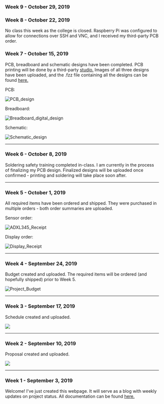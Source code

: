 <html>
 <head></head>
 <body>
  <h3 id="october-29-2019-week-9">Week 9 - October 29, 2019</h3>
  <h3 id="october-22-2019-week-8">Week 8 - October 22, 2019</h3>
  <p>No class this week as the college is closed. Raspberry Pi was configured to allow for connections over SSH and VNC, and I received my third-party PCB order.</p>
   <h3 id="october-15-2019-week-7">Week 7 - October 15, 2019</h3>
   <p>PCB, breadboard and schematic designs have been completed. PCB printing will be done by a third-party <a href="https://aisler.net">studio.</a> Images of all three designs have been uploaded, and the .fzz file containing all the designs can be found <a href="https://github.com/Breezydust/SmartWatch/blob/master/Electronics/ADXL345Breadboard.fzz">here.</a></p>
    
   <p>PCB:</p>
   <p><img src="/SmartWatch/Images/PCBDesignImage.png" alt="PCB_design"/></p>
     
   <p>Breadboard:</p>
   <p><img src="/SmartWatch/Images/BreadboardDigitalImage.png" alt="Breadboard_digital_design"/></p>
   
   <p>Schematic:</p>
   <p><img src="/SmartWatch/Images/SchematicImage.png" alt="Schematic_design"/></p>
   <hr>
   
   <h3 id="october-8-2019-week-6">Week 6 - October 8, 2019</h3>
   <p>Soldering safety training completed in-class. I am currently in the process of finalizing my PCB design. Finalized designs will be uploaded once confirmed - printing and soldering will take place soon after.</p>
   <hr>
    
   <h3 id="october-1-2019-week-5">Week 5 - October 1, 2019</h3>
   <p>All required items have been ordered and shipped. They were purchased in multiple orders - both order summaries are uploaded.</p>
   <p>Sensor order:</p>
   <p><img src="/SmartWatch/Images/Adafruit_ADXL345_Order_Redacted.png" alt="ADXL345_Receipt"/></p>
   <p>Display order:</p>
   <p><img src="/SmartWatch/Images/Kuman_OLEDDisplay_Order_Redacted.png" alt="Display_Receipt"/></p>
   <hr>    

   <h3 id="september-24-2019-week-4">Week 4 - September 24, 2019</h3>
   <p>Budget created and uploaded. The required items will be ordered (and hopefully shipped) prior to Week 5.</p>
   <p><img src="/SmartWatch/Images/ProjectBudgetImage.png" alt="Project_Budget"/></p>
   <hr>
    
   <h3 id="september-17-2019-week-3">Week 3 - September 17, 2019</h3>
   <p>Schedule created and uploaded.</p>
   <p><img src="/SmartWatch/Images/ProjectTimelineImage.png"/></p>
   <hr>

   <h3 id="september-10-2019-week-2">Week 2 - September 10, 2019</h3>
   <p>Proposal created and uploaded.</p>
   <p><img src="/SmartWatch/Images/ProjectProposalImage.png"/></p>
   <hr>

   <h3 id="september-03-2019-week-1">Week 1 - September 3, 2019</h3>
   <p>Welcome! I've just created this webpage. It will serve as a blog with weekly updates on project status. All documentation can be found <a href="https://github.com/Breezydust/SmartWatch/tree/master/Documentation">here.</a></p>
   </body>
</html>
